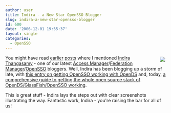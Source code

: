 ```yaml
---
author: user
title: Indira - a New Star OpenSSO Blogger
slug: indira-a-new-star-opensso-blogger
id: 600
date: '2006-12-01 19:55:37'
layout: single
categories:
  - OpenSSO
---
```


[<span style="margin: 5px; float: right;">![](https://duke.dev.java.net/images/thumbsup/thumbsup.gif)</span>](http://blogs.sun.com/indira/entry/solaris%7Copends%7Cglassfish%7Copensso_-_a_perfect_union)

You might have read [earlier](http://blogs.sun.com/superpat/entry/welcome_indira_another_access_manager) [posts](http://blogs.sun.com/superpat/entry/sun_opensso_am_bloggers) where I mentioned [Indira Thangasamy](http://blogs.sun.com/indira/) - one of our latest [Access Manager](http://www.sun.com/software/products/access_mgr/index.xml)/[Federation Manager](http://www.sun.com/software/products/federation_mgr/index.xml)/[OpenSSO](https://opensso.dev.java.net/) bloggers. Well, Indira has been blogging up a storm of late, with [this entry on getting OpenSSO working with OpenDS](http://blogs.sun.com/indira/entry/opensso_with_opends_for_the) and, today, [a comprehensive guide to getting the whole open source stack of OpenDS/GlassFish/OpenSSO working](http://blogs.sun.com/indira/entry/solaris%7Copends%7Cglassfish%7Copensso_-_a_perfect_union).

This is great stuff - Indira lays the steps out with clear screenshots illustrating the way. Fantastic work, Indira - you're raising the bar for all of us!